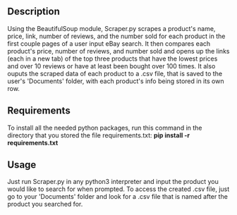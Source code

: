 ## Description

Using the BeautifulSoup module, Scraper.py scrapes a product's name, price, link, number of reviews, and the number sold for each product in the first couple pages of a user input eBay search. It then compares each product's price, number of reviews, and number sold and opens up the links (each in a new tab) of the top three products that have the lowest prices and over 10 reviews or have at least been bought over 100 times. It also ouputs the scraped data of each product to a .csv file, that is saved to the user's 'Documents' folder, with each product's info being stored in its own row.

## Requirements

To install all the needed python packages, run this command in the directory that you stored the file requirements.txt:  **pip install -r requirements.txt**

## Usage

Just run Scraper.py in any python3 interpreter and input the product you would like to search for when prompted. To access the created .csv file, just go to your 'Documents' folder and look for a .csv file that is named after the product you searched for.
